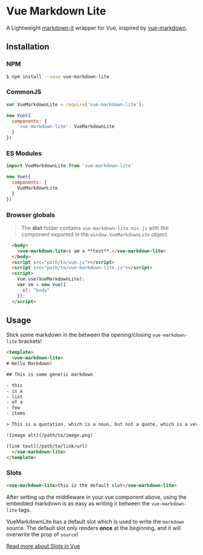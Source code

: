 # Vue Markdown Lite

A Lightweight [markdown-it](https://github.com/markdown-it/markdown-it) wrapper for Vue, inspired by [vue-markdown](https://github.com/miaolz123/vue-markdown).

## Installation

### NPM

```sh
$ npm install --save vue-markdown-lite
```

### CommonJS

```js
var VueMarkdownLite = require('vue-markdown-lite');

new Vue({
  components: {
    'vue-markdown-lite': VueMarkdownLite
  }
})
```

### ES Modules

```js
import VueMarkdownLite from 'vue-markdown-lite'

new Vue({
  components: {
    VueMarkdownLite
  }
})
```

### Browser globals

> The **dist** folder contains `vue-markdown-lite.min.js` with the component exported in the `window.VueMarkdownLite` object.

```html
  <body>
    <vue-markdown-lite>i am a **test**.</vue-markdown-lite>
  </body>
  <script src="path/to/vue.js"></script>
  <script src="path/to/vue-markdown-lite.js"></script>
  <script>
    Vue.use(VueMarkdownLite);
    var vm = new Vue({
      el: "body"
    });
  </script>
```

## Usage

Stick some markdown in the between the opening/closing `vue-markdown-lite` brackets!

```html
<template>
  <vue-markdown-lite>
# Hello Markdown!

## This is some generic markdown

- this 
- is a
- list
- of a
- few
- items

> This is a quotation, which is a noun, but not a quote, which is a verb. 

![image alt](/path/to/image.png)

[link text](/path/to/link/url)
  </vue-markdown-lite>
</template>
```

### Slots

```html
<vue-markdown-lite>this is the default slot</vue-markdown-lite>
```

After setting up the middleware in your vue component above, using the embedded markdown is as easy as writing it between the `vue-markdown-lite` tags.

VueMarkdownLite has a default slot which is used to write the `markdown` source. The default slot only renders **once** at the beginning, and it will overwrite the prop of `source`!

[Read more about Slots in Vue](https://vuejs.org/v2/guide/components-slots.html)
